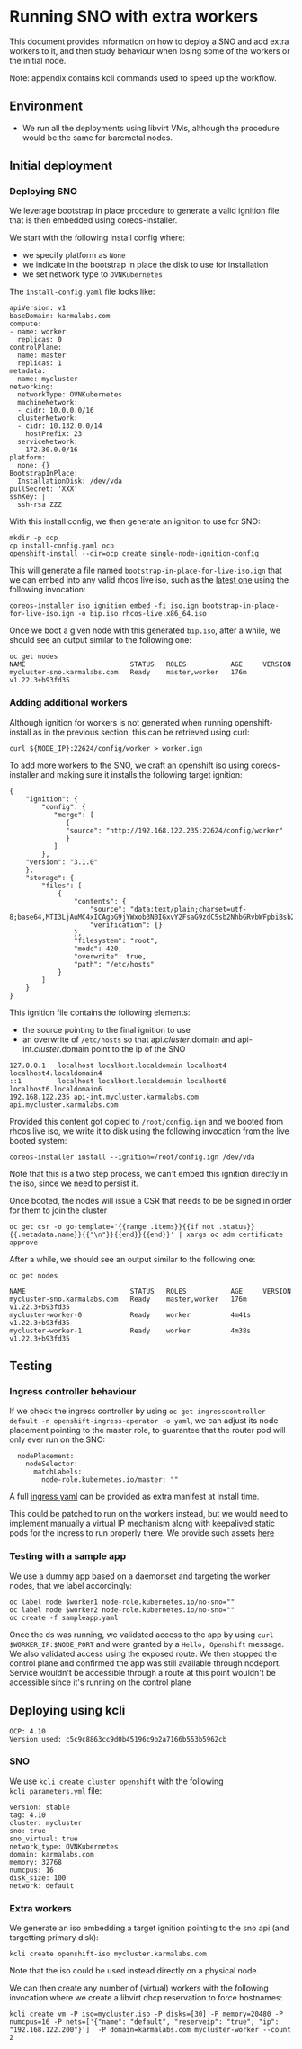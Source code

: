 # **Running SNO with extra workers**

This document provides information on how to deploy a SNO and add extra workers to it, and then study behaviour when losing some of the workers or the initial node.

Note: appendix contains kcli commands used to speed up the workflow.

## **Environment**

* We run all the deployments using libvirt VMs, although the procedure would be the same for baremetal nodes.

## **Initial deployment**

### Deploying SNO

We leverage bootstrap in place procedure to generate a valid ignition file that is then embedded using coreos-installer.

We start with the following install config where:

- we specify platform as `None`
- we indicate in the bootstrap in place the disk to use for installation
- we set network type to `OVNKubernetes`


The `install-config.yaml` file looks like:

```
apiVersion: v1
baseDomain: karmalabs.com
compute:
- name: worker
  replicas: 0
controlPlane:
  name: master
  replicas: 1
metadata:
  name: mycluster
networking:
  networkType: OVNKubernetes
  machineNetwork:
  - cidr: 10.0.0.0/16
  clusterNetwork:
  - cidr: 10.132.0.0/14
    hostPrefix: 23
  serviceNetwork:
  - 172.30.0.0/16
platform:
  none: {}
BootstrapInPlace:
  InstallationDisk: /dev/vda
pullSecret: 'XXX'
sshKey: |
  ssh-rsa ZZZ
```

With this install config, we then generate an ignition to use for SNO:

```
mkdir -p ocp
cp install-config.yaml ocp
openshift-install --dir=ocp create single-node-ignition-config
```

This will generate a file named `bootstrap-in-place-for-live-iso.ign` that we can embed into any valid rhcos live iso, such as the [latest one](https://mirror.openshift.com/pub/openshift-v4/x86_64/dependencies/rhcos/latest/rhcos-live.x86_64.iso) using the following invocation:

```
coreos-installer iso ignition embed -fi iso.ign bootstrap-in-place-for-live-iso.ign -o bip.iso rhcos-live.x86_64.iso
```

Once we boot a given node with this generated `bip.iso`, after a while, we should see an output similar to the following one:

```
oc get nodes
NAME                          STATUS   ROLES           AGE     VERSION
mycluster-sno.karmalabs.com   Ready    master,worker   176m    v1.22.3+b93fd35
```

### Adding additional workers

Although ignition for workers is not generated when running openshift-install as in the previous section, this can be retrieved using curl:

`curl ${NODE_IP}:22624/config/worker > worker.ign`

To add more workers to the SNO, we craft an openshift iso using coreos-installer and making sure it installs the following target ignition:

```
{
    "ignition": {
        "config": {
           "merge": [
              {
              "source": "http://192.168.122.235:22624/config/worker"
              }
           ]
        },
    "version": "3.1.0"
    },
    "storage": {
        "files": [
            {
                "contents": {
                    "source": "data:text/plain;charset=utf-8;base64,MTI3LjAuMC4xICAgbG9jYWxob3N0IGxvY2FsaG9zdC5sb2NhbGRvbWFpbiBsb2NhbGhvc3Q0IGxvY2FsaG9zdDQubG9jYWxkb21haW40Cjo6MSAgICAgICAgIGxvY2FsaG9zdCBsb2NhbGhvc3QubG9jYWxkb21haW4gbG9jYWxob3N0NiBsb2NhbGhvc3Q2LmxvY2FsZG9tYWluNgoxOTIuMTY4LjEyMi4yMzUgYXBpLWludC5teWNsdXN0ZXIua2FybWFsYWJzLmNvbSBhcGkubXljbHVzdGVyLmthcm1hbGFicy5jb20=",
                    "verification": {}
                },
                "filesystem": "root",
                "mode": 420,
                "overwrite": true,
                "path": "/etc/hosts"
            }
        ]
    }
}
```

This ignition file contains the following elements:

- the source pointing to the final ignition to use
- an overwrite of `/etc/hosts` so that api.$cluster.$domain and api-int.$cluster.$domain point to the ip of the SNO

```
127.0.0.1   localhost localhost.localdomain localhost4 localhost4.localdomain4
::1         localhost localhost.localdomain localhost6 localhost6.localdomain6
192.168.122.235 api-int.mycluster.karmalabs.com api.mycluster.karmalabs.com
```

Provided this content got copied to `/root/config.ign` and we booted from rhcos live iso, we write it to disk using the following invocation from the live booted system:

```
coreos-installer install --ignition=/root/config.ign /dev/vda
```

Note that this is a two step process, we can't embed this ignition directly in the iso, since we need to persist it.

Once booted, the nodes will issue a CSR that needs to be be signed in order for them to join the cluster

```
oc get csr -o go-template='{{range .items}}{{if not .status}}{{.metadata.name}}{{"\n"}}{{end}}{{end}}' | xargs oc adm certificate approve
```

After a while, we should see an output similar to the following one:


```
oc get nodes

NAME                          STATUS   ROLES           AGE     VERSION
mycluster-sno.karmalabs.com   Ready    master,worker   176m    v1.22.3+b93fd35
mycluster-worker-0            Ready    worker          4m41s   v1.22.3+b93fd35
mycluster-worker-1            Ready    worker          4m38s   v1.22.3+b93fd35
```

## **Testing**

### Ingress controller behaviour

If we check the ingress controller by using `oc get ingresscontroller default -n openshift-ingress-operator -o yaml`, we can adjust its node placement pointing to the master role, to guarantee that the router pod will only ever run on the SNO:

```
  nodePlacement:
    nodeSelector:
      matchLabels:
        node-role.kubernetes.io/master: ""
```

A full [ingress yaml](99-ingress-controller.yaml) can be provided as extra manifest at install time.

This could be patched to run on the workers instead, but we would need to implement manually a virtual IP mechanism along with keepalived static pods for the ingress to run properly there. We provide such assets [here](keepalived)

### Testing with a sample app

We use a dummy app based on a daemonset and targeting the worker nodes, that we label accordingly:

```
oc label node $worker1 node-role.kubernetes.io/no-sno=""
oc label node $worker2 node-role.kubernetes.io/no-sno=""
oc create -f sampleapp.yaml
```

Once the ds was running, we validated access to the app by using `curl $WORKER_IP:$NODE_PORT` and were granted by a `Hello, Openshift` message.
We also validated access using the exposed route.
We then stopped the control plane and confirmed the app was still available through nodeport.
Service wouldn't be accessible through a route at this point wouldn't be accessible since it's running on the control plane

## **Deploying using kcli**

```
OCP: 4.10
Version used: c5c9c8863cc9d0b45196c9b2a7166b553b5962cb
```

### SNO

We use `kcli create cluster openshift` with the following `kcli_parameters.yml` file:

```
version: stable
tag: 4.10
cluster: mycluster
sno: true
sno_virtual: true
network_type: OVNKubernetes
domain: karmalabs.com
memory: 32768
numcpus: 16
disk_size: 100
network: default
```

### Extra workers

We generate an iso embedding a target ignition pointing to the sno api (and targetting primary disk):

```
kcli create openshift-iso mycluster.karmalabs.com
```

Note that the iso could be used instead directly on a physical node.

We can then create any number of  (virtual) workers with the following invocation where we create a libvirt dhcp reservation to force hostnames:

```
kcli create vm -P iso=mycluster.iso -P disks=[30] -P memory=20480 -P numcpus=16 -P nets=['{"name": "default", "reserveip": "true", "ip": "192.168.122.200"}']  -P domain=karmalabs.com mycluster-worker --count 2
```
